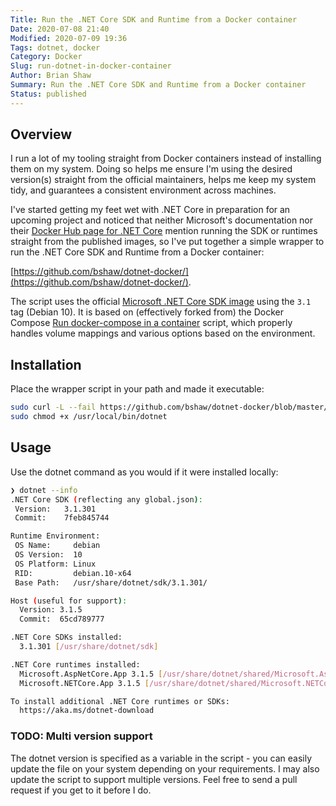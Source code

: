 ```yaml
---
Title: Run the .NET Core SDK and Runtime from a Docker container
Date: 2020-07-08 21:40
Modified: 2020-07-09 19:36
Tags: dotnet, docker
Category: Docker
Slug: run-dotnet-in-docker-container
Author: Brian Shaw
Summary: Run the .NET Core SDK and Runtime from a Docker container
Status: published
---
```


## Overview

I run a lot of my tooling straight from Docker containers instead of installing them on my system.
Doing so helps me ensure I'm using the desired version(s) straight from the official maintainers, helps me keep my system tidy, and guarantees a consistent environment across machines.

I've started getting my feet wet with .NET Core in preparation for an upcoming project and noticed that neither Microsoft's documentation nor their [Docker Hub page for .NET Core](https://hub.docker.com/_/microsoft-dotnet-core) mention running the SDK or runtimes straight from the published images, so I've put together a simple wrapper to run the .NET Core SDK and Runtime from a Docker container:

[https://github.com/bshaw/dotnet-docker/](https://github.com/bshaw/dotnet-docker/).

The script uses the official [Microsoft .NET Core SDK image](https://hub.docker.com/_/microsoft-dotnet-core-sdk/) using the `3.1` tag (Debian 10).
It is based on (effectively forked from) the Docker Compose [Run docker-compose in a container](https://github.com/docker/compose/blob/1.25.4/script/run/run.sh) script, which properly handles volume mappings and various options based on the environment.

## Installation

Place the wrapper script in your path and made it executable:

```bash
sudo curl -L --fail https://github.com/bshaw/dotnet-docker/blob/master/run.sh -o /usr/local/bin/dotnet
sudo chmod +x /usr/local/bin/dotnet
```

## Usage

Use the dotnet command as you would if it were installed locally:

```bash
❯ dotnet --info
.NET Core SDK (reflecting any global.json):
 Version:   3.1.301
 Commit:    7feb845744

Runtime Environment:
 OS Name:     debian
 OS Version:  10
 OS Platform: Linux
 RID:         debian.10-x64
 Base Path:   /usr/share/dotnet/sdk/3.1.301/

Host (useful for support):
  Version: 3.1.5
  Commit:  65cd789777

.NET Core SDKs installed:
  3.1.301 [/usr/share/dotnet/sdk]

.NET Core runtimes installed:
  Microsoft.AspNetCore.App 3.1.5 [/usr/share/dotnet/shared/Microsoft.AspNetCore.App]
  Microsoft.NETCore.App 3.1.5 [/usr/share/dotnet/shared/Microsoft.NETCore.App]

To install additional .NET Core runtimes or SDKs:
  https://aka.ms/dotnet-download
```

### TODO: Multi version support

The dotnet version is specified as a variable in the script - you can easily update the file on your system depending on your requirements.
I may also update the script to support multiple versions.
Feel free to send a pull request if you get to it before I do.
